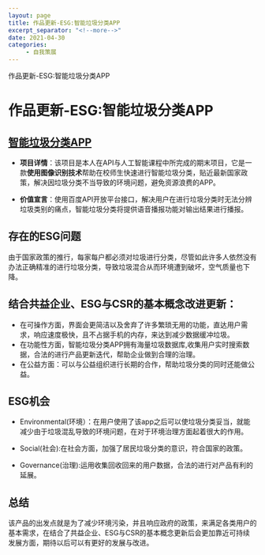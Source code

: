 ```yaml
---
layout: page
title: 作品更新-ESG:智能垃圾分类APP
excerpt_separator: "<!--more-->"
date: 2021-04-30
categories:
     - 自我策展
---
```


作品更新-ESG:智能垃圾分类APP

<!--more-->

# 作品更新-ESG:智能垃圾分类APP

## [智能垃圾分类APP](https://gitee.com/zyrzgp/ai_final_project/blob/master/智能垃圾分类APP项目.md)

* **项目详情**：该项目是本人在API与人工智能课程中所完成的期末项目，它是一款**使用图像识别技术**帮助在校师生快速进行智能垃圾分类，贴近最新国家政策，解决因垃圾分类不当导致的环境问题，避免资源浪费的APP。

* **价值宣言**：使用百度API开放平台接口，解决用户在进行垃圾分类时无法分辨垃圾类别的痛点，智能垃圾分类将提供语音播报功能对输出结果进行播报。

## 存在的ESG问题

由于国家政策的推行，每家每户都必须对垃圾进行分类，尽管如此许多人依然没有办法正确精准的进行垃圾分类，导致垃圾混合从而环境遭到破坏，空气质量也下降。

## 结合共益企业、ESG与CSR的基本概念改进更新：

* 在可操作方面，界面会更简洁以及舍弃了许多繁琐无用的功能，直达用户需求，响应速度极快，且不占据手机的内存，来达到减少数据缓冲垃圾。
* 在功能性方面，智能垃圾分类APP拥有海量垃圾数据库,收集用户实时搜索数据，合法的进行产品更新迭代，帮助企业做到合理的治理。
* 在公益方面：可以与公益组织进行长期的合作，帮助垃圾分类的同时还能做公益。

## ESG机会

* Environmental(环境）：在用户使用了该app之后可以使垃圾分类妥当，就能减少由于垃圾混乱导致的环境问题，在对于环境治理方面起着很大的作用。

* Social(社会):在社会方面，加强了居民垃圾分类的意识，符合国家的政策。

* Governance(治理):运用收集回收回来的用户数据，合法的进行对产品有利的延展。

## 总结

该产品的出发点就是为了减少环境污染，并且响应政府的政策，来满足各类用户的基本需求，在结合了共益企业、ESG与CSR的基本概念更新后会更加靠近可持续发展方面，期待以后可以有更好的发展与改进。


